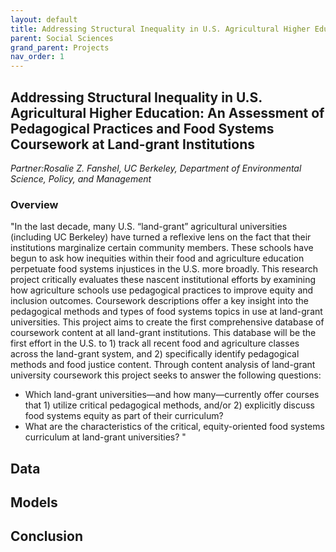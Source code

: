 ```yaml
---
layout: default
title: Addressing Structural Inequality in U.S. Agricultural Higher Education
parent: Social Sciences
grand_parent: Projects
nav_order: 1
---
```



## Addressing Structural Inequality in U.S. Agricultural Higher Education: An Assessment of Pedagogical Practices and Food Systems Coursework at Land-grant Institutions
*Partner:Rosalie Z. Fanshel, UC Berkeley, Department of Environmental Science, Policy, and Management*

### Overview

"In the last decade, many U.S. “land-grant” agricultural universities (including UC Berkeley) have turned a reflexive lens on the fact that their institutions marginalize certain community members. These schools have begun to ask how inequities within their food and agriculture education perpetuate food systems injustices in the U.S. more broadly. This research project critically evaluates these nascent institutional efforts by examining how agriculture schools use pedagogical practices to improve equity and inclusion outcomes. Coursework descriptions offer a key insight into the pedagogical methods and types of food systems topics in use at land-grant universities. This project aims to create the first comprehensive database of coursework content at all land-grant institutions. This database will be the first effort in the U.S. to 1) track all recent food and agriculture classes across the land-grant system, and 2) specifically identify pedagogical methods and food justice content. Through content analysis of land-grant university coursework this project seeks to answer the following questions: 
 * Which land-grant universities—and how many—currently offer courses that 1) utilize critical pedagogical methods, and/or 2) explicitly discuss food systems equity as part of their curriculum?
 * What are the characteristics of the critical, equity-oriented food systems curriculum at land-grant universities? "

## Data

## Models

## Conclusion


```python

```